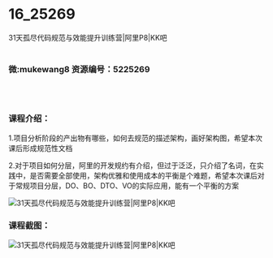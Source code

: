 # 16_25269
31天孤尽代码规范与效能提升训练营|阿里P8|KK吧
<br/></br>
<h3>微:mukewang8 资源编号：5225269</h3>
<br/></br>
<h3>课程介绍：</h3>
<p>1.项目分析阶段的产出物有哪些，如何去规范的描述架构，画好架构图，希望本次课后形成规范性文档</p>
<p>2.对于项目如何分层，阿里的开发规约有介绍，但过于泛泛，只介绍了名词，在实践中，是否需要全部使用，架构优雅和使用成本的平衡是个难题，希望本次课后对于常规项目分层，DO、BO、DTO、VO的实际应用，能有一个平衡的方案</p>
<p><img src="https://www.ko996.com/wp-content/uploads/img/2022/07/1-55-300x191.png" alt="31天孤尽代码规范与效能提升训练营|阿里P8|KK吧"></p>
<div class="info-desc">
<h3>课程截图：</h3>
<p><img src="https://www.ko996.com/wp-content/uploads/img/2022/07/2-54.png" alt="31天孤尽代码规范与效能提升训练营|阿里P8|KK吧"></p>


			
</div>
